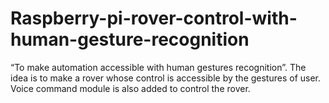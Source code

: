 # Raspberry-pi-rover-control-with-human-gesture-recognition

“To make automation accessible with human
gestures recognition”. The idea is to make a rover whose control is accessible by the gestures of
user. Voice command module is also added to control the rover.
